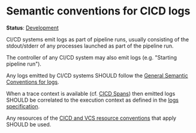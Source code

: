 <!--- Hugo front matter used to generate the website version of this page:
linkTitle: Logs
--->

# Semantic conventions for CICD logs

**Status**: [Development][DocumentStatus]

CI/CD systems emit logs as part of pipeline runs, usually consisting of the stdout/stderr
of any processes launched as part of the pipeline run.

The controller of any CI/CD system may also emit logs (e.g. "Starting pipeline run").

Any logs emitted by CI/CD systems SHOULD follow the [General Semantic Conventions for logs](/docs/general/logs.md).

When a trace context is available (cf. [CICD Spans](cicd-spans.md)) then emitted logs SHOULD be correlated to the execution context as defined in the [logs specification](https://opentelemetry.io/docs/specs/otel/logs/#log-correlation).

Any resources of the [CICD and VCS resource conventions][cicdres] that apply SHOULD be used.

[cicdres]: /docs/resource/cicd.md (CICD and VCS resource conventions)

[DocumentStatus]: https://opentelemetry.io/docs/specs/otel/document-status
